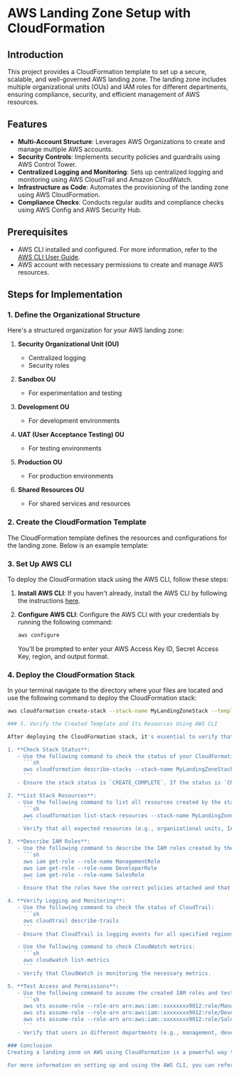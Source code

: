 
# AWS Landing Zone Setup with CloudFormation

## Introduction
This project provides a CloudFormation template to set up a secure, scalable, and well-governed AWS landing zone. The landing zone includes multiple organizational units (OUs) and IAM roles for different departments, ensuring compliance, security, and efficient management of AWS resources.

## Features
- **Multi-Account Structure**: Leverages AWS Organizations to create and manage multiple AWS accounts.
- **Security Controls**: Implements security policies and guardrails using AWS Control Tower.
- **Centralized Logging and Monitoring**: Sets up centralized logging and monitoring using AWS CloudTrail and Amazon CloudWatch.
- **Infrastructure as Code**: Automates the provisioning of the landing zone using AWS CloudFormation.
- **Compliance Checks**: Conducts regular audits and compliance checks using AWS Config and AWS Security Hub.

## Prerequisites
- AWS CLI installed and configured. For more information, refer to the [AWS CLI User Guide](https://docs.aws.amazon.com/cli/latest/userguide/cli-configure-quickstart.html).
- AWS account with necessary permissions to create and manage AWS resources.

## Steps for Implementation

### 1. Define the Organizational Structure
Here's a structured organization for your AWS landing zone:

1. **Security Organizational Unit (OU)**
   - Centralized logging
   - Security roles

2. **Sandbox OU**
   - For experimentation and testing

3. **Development OU**
   - For development environments

4. **UAT (User Acceptance Testing) OU**
   - For testing environments

5. **Production OU**
   - For production environments

6. **Shared Resources OU**
   - For shared services and resources

### 2. Create the CloudFormation Template
The CloudFormation template defines the resources and configurations for the landing zone. Below is an example template:

### 3. Set Up AWS CLI
To deploy the CloudFormation stack using the AWS CLI, follow these steps:

1. **Install AWS CLI**: If you haven't already, install the AWS CLI by following the instructions [here](https://docs.aws.amazon.com/cli/latest/userguide/install-cliv2.html).

2. **Configure AWS CLI**: Configure the AWS CLI with your credentials by running the following command:
   ```sh
   aws configure
   ```
   You'll be prompted to enter your AWS Access Key ID, Secret Access Key, region, and output format.

### 4. Deploy the CloudFormation Stack
In your terminal navigate to the directory where your files are located and use the following command to deploy the CloudFormation stack:

```sh
aws cloudformation create-stack --stack-name MyLandingZoneStack --template-body landingzone.yml --parameters parameters.json --capabilities CAPABILITY_NAMED_IAM

### 5. Verify the Created Template and Its Resources Using AWS CLI

After deploying the CloudFormation stack, it's essential to verify that the template and its resources have been created correctly. Follow these steps to ensure everything is set up as expected using the AWS CLI:

1. **Check Stack Status**:
   - Use the following command to check the status of your CloudFormation stack:
     ```sh
     aws cloudformation describe-stacks --stack-name MyLandingZoneStack
     ```
   - Ensure the stack status is `CREATE_COMPLETE`. If the status is `CREATE_FAILED`, review the events and logs to identify and resolve any issues.

2. **List Stack Resources**:
   - Use the following command to list all resources created by the stack:
     ```sh
     aws cloudformation list-stack-resources --stack-name MyLandingZoneStack
     ```
   - Verify that all expected resources (e.g., organizational units, IAM roles, logging configurations) have been created.

3. **Describe IAM Roles**:
   - Use the following command to describe the IAM roles created by the CloudFormation stack:
     ```sh
     aws iam get-role --role-name ManagementRole
     aws iam get-role --role-name DeveloperRole
     aws iam get-role --role-name SalesRole
     ```
   - Ensure that the roles have the correct policies attached and that they are assigned to the appropriate accounts.

4. **Verify Logging and Monitoring**:
   - Use the following command to check the status of CloudTrail:
     ```sh
     aws cloudtrail describe-trails
     ```
   - Ensure that CloudTrail is logging events for all specified regions.

   - Use the following command to check CloudWatch metrics:
     ```sh
     aws cloudwatch list-metrics
     ```
   - Verify that CloudWatch is monitoring the necessary metrics.

5. **Test Access and Permissions**:
   - Use the following command to assume the created IAM roles and test their access and permissions:
     ```sh
     aws sts assume-role --role-arn arn:aws:iam::xxxxxxxx9012:role/ManagementRole --role-session-name ManagementSession
     aws sts assume-role --role-arn arn:aws:iam::xxxxxxxx9012:role/DeveloperRole --role-session-name DeveloperSession
     aws sts assume-role --role-arn arn:aws:iam::xxxxxxxx9012:role/SalesRole --role-session-name SalesSession
     ```
   - Verify that users in different departments (e.g., management, developers, sales) can assume their respective roles and perform the necessary actions.

### Conclusion
Creating a landing zone on AWS using CloudFormation is a powerful way to automate the setup of a secure, scalable, and well-governed AWS environment. By leveraging CloudFormation templates, you can ensure consistency, compliance, and efficient management of your AWS resources. Begin building your landing zone today to enhance your AWS infrastructure.

For more information on setting up and using the AWS CLI, you can refer to the [AWS CLI User Guide](https://docs.aws.amazon.com/cli/latest/userguide/cli-configure-quickstart.html).

